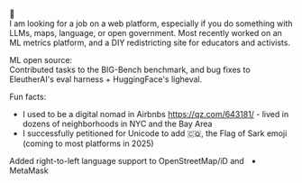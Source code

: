 👋 <br/>
 I am looking for a job on a web platform, especially if you do something with LLMs, maps, language, or open government.
 Most recently worked on an ML metrics platform, and a DIY redistricting site for educators and activists.

ML open source:<br/>
Contributed tasks to the BIG-Bench benchmark, and bug fixes to EleutherAI's eval harness + HuggingFace's ligheval.

Fun facts:
 - I used to be a digital nomad in Airbnbs https://qz.com/643181/ - lived in dozens of neighborhoods in NYC and the Bay Area
 - I successfully petitioned for Unicode to add 🇨🇶, the Flag of Sark emoji (coming to most platforms in 2025)
<li dir="rtl">Added right-to-left language support to OpenStreetMap/iD and MetaMask
</li>
